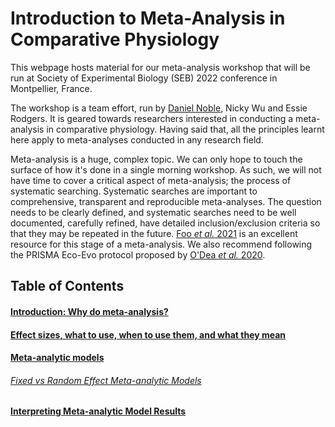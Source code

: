 # Introduction to Meta-Analysis in Comparative Physiology

This webpage hosts material for our meta-analysis workshop that will be run at Society of Experimental Biology (SEB) 2022 conference in Montpellier, France. 

The workshop is a team effort, run by [Daniel Noble](https://www.nobledan.com), Nicky Wu and Essie Rodgers. It is geared towards researchers interested in conducting a meta-analysis in comparative physiology. Having said that, all the principles learnt here apply to meta-analyses conducted in any research field.

Meta-analysis is a huge, complex topic. We can only hope to touch the surface of how it's done in a single morning workshop. As such, we will not have time to cover a critical aspect of meta-analysis; the process of systematic searching. Systematic searches are important to comprehensive, transparent and reproducible meta-analyses. The question needs to be clearly defined, and systematic searches need to be well documented, carefully refined, have detailed inclusion/exclusion criteria so that they may be repeated in the future. [Foo *et al.* 2021](https://besjournals.onlinelibrary.wiley.com/doi/abs/10.1111/2041-210X.13654) is an excellent resource for this stage of a meta-analysis. We also recommend following the PRISMA Eco-Evo protocol proposed by [O'Dea *et al.* 2020](https://onlinelibrary.wiley.com/doi/abs/10.1111/brv.12721). 

## **Table of Contents**
#### [Introduction: Why do meta-analysis?](https://daniel1noble.github.io/meta-workshop/introduction-to-meta)
#### [Effect sizes, what to use, when to use them, and what they mean](https://daniel1noble.github.io/meta-workshop/effect-size)
#### [Meta-analytic models](https://daniel1noble.github.io/meta-workshop/effect-size)
###### [Fixed vs Random Effect Meta-analytic Models](https://daniel1noble.github.io/meta-workshop/fixed-vs-random)
#### [Interpreting Meta-analytic Model Results](https://daniel1noble.github.io/meta-workshop/effect-size)
